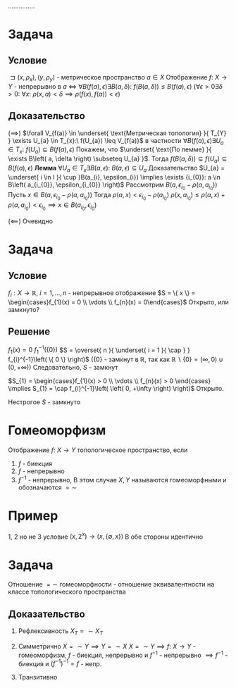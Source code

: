 ...............

# Задача
## Условие
$\sqsupset  \left( x, \rho_{x} \right), \left( y, \rho_{y} \right)$ - метрическое пространство
$a \in X$
Отображение $f:\ X \to Y$ - непрерывно в $a$
$\iff$
$\forall B\left( f(a), \epsilon \right) \exists B(a, \delta):\ f\left( B(a, \delta) \right) \leq B\left( f(a), \epsilon \right)$
$\left( \forall \epsilon > 0 \exists\delta > 0:\ \forall x:\ \rho(x, a)  < \delta \implies \rho \left( f(x), f(a) \right) < \epsilon\right)$
## Доказательство
$\left( \implies \right)$
	$\forall V_{f(a)} \in \underset{ \text{Метрическая топология} }{ T_{Y} } \exists U_{a} \in T_{x}:\ f(U_{a}) \leq V_{f(a)}$
	в частности $\forall B\left( f(a), \epsilon \right) \exists U_{a} \in T_{x}:\ f(U_{a}) \subseteq B(f(a), \epsilon)$
	Покажем, что $\underset{ \text{По лемме} }{ \exists B\left( a, \delta \right) \subseteq U_{a} }$. Тогда $f\left( B\left( a, \delta \right) \right) \subseteq f(U_{a}) \subseteq B\left( f(a), \epsilon \right)$
**Лемма**
	$\forall U_{a} \in T_{x} \exists B(a, \epsilon):\ B(a, \epsilon) \subseteq U_{a}$
Доказательство
	$U_{a} = \underset{ i \in I }{ \cup }B(a_{i}, \epsilon_{i}) \implies \exists {i_{0}}: a \in B\left( a_{i_{0}}, \epsilon_{i_{0}} \right)$
	Рассмотрим $B\left( a, \epsilon_{i_{0}} - \rho \left( a, a_{i_{0}} \right) \right)$
	Пусть $x \in B\left( a, \epsilon_{i_{0}} - \rho \left( a, a_{i_{0}} \right)\right)$
	Тогда $\rho \left( a, x \right) < \epsilon_{i_{0}} - \rho \left( a_{i_{0}} \right)$
	$\rho \left( x, a_{i_{0}} \right) \leq \rho \left( a, x \right) + \rho \left( a, a_{i_{0}} \right) < \epsilon_{i_{0}} \implies x \in B\left( a_{i_{0}}, \epsilon_{i_{0}} \right)$

$\left( \impliedby \right)$
	Очевидно

# Задача
## Условие
$f_{i}: X \to \mathbb{R},\ i = 1, \ldots, n$ - непрерывное отображение
$S = \{ x \} = \begin{cases}f_{1}(x) = 0 \\ \vdots \\ f_{n}(x) = 0\end{cases}$
Открыто, или замкнуто?
## Решение
$f_{1}\left( x \right) = 0$
$f_{1}^{-1}\left( \{ 0 \} \right)$
$S = \overset{ n }{ \underset{ i = 1 }{ \cap } } f_{i}^{-1}\left( \{ 0 \} \right)$
($\{ 0 \}$ - замкнут в $\mathbb{R}$, так как $\mathbb{R}\backslash \{ 0 \} = \left( \infty, 0 \right) \cup \left( 0, +\infty \right)$)
Следовательно, $S$ - замкнут

$S_{1} = \begin{cases}f_{1}(x) > 0 \\ \vdots \\ f_{n}(x) > 0 \end{cases} \implies S_{1} = \cap f_{i}^{-1}\left( \left( 0, +\infty \right) \right)$
Открыто.

Нестрогое $S$ - замкнуто


# Гомеоморфизм
Отображение $f:\ X\to Y$ топологическое пространство, если 
1. $f$ - биекция
2. $f$ - непрерывно
3. $f^{-1}$ - непрерывно, В этом случае $X, Y$ называются гомеоморфными и обозначаются $=\sim$


# Пример
1, 2 но не 3 условие
$\left( x, 2^{x} \right) \to \left( x, \{ \emptyset, x \} \right)$
В обе стороны идентично


# Задача
Отношение $=\sim$ гомеоморфности - отношение эквивалентности на классе топологического пространства
## Доказательство
1. Рефлексивность
	$X_{T} =\sim X_{T}$
2. Симметрично
	$X =\sim Y \implies Y =\sim X$
	$X =\sim Y \implies f:\ X \to Y$ - гомеоморфизм, $f$ - биекция, непрерывно и $f^{-1}$ - непрерывно $\implies f^{-1}$ - биекция и $(f^{-1})^{-1} = f$ - непр.
	
1. Транзитивно

